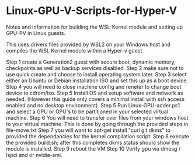 # Linux-GPU-V-Scripts-for-Hyper-V
Notes and information for building the WSL-Kernel module and setting up GPU-PV in Linux guests.

This uses drivers files provided by WSL2 on your Windows host and compiles the WSL Kernel module within a Hyper-v guest.

Step 1 create a Generation2 guest with secure boot, dynamic memory, checkpoints as well as backup services disabled. 
Step 2 make sure not to use quick create and choose to install operating system later.
Step 3 select either an Ubuntu or Debian installation ISO and set this up as a boot device. 
Step 4 you will need to close machine config and reneter to change boot device to cdrom/iso.
Step 5 Install OS and setup software and network as needed. 
(However this guide only covers a minimal install with ssh access enabled and no desktop environment). 
Step 5 Run Linux-GPU-adder.ps1 and select a GPU or GPU's to be partitioned in your selected virtual machine.
Step 6 You will need to transfer over files from your windows host to your virtual machine. This is done by going through the provided steps in file-move.txt
Step 7 you will want to apt-get install "curl git dkms" to provided the dependancies for the kernel compilation script:
Step 8 execute the provided build.sh; after this completes dkms status should show the module is installed. 
Step 9 reboot the VM
Step 10 Verify gpu via dmesg / lspci and or nvidia-smi.
